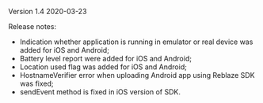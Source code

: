 
Version 1.4
2020-03-23

Release notes:

- Indication whether application is running in emulator or real device was added for iOS and Android;
- Battery level report were added for iOS and Android;
- Location used flag was added for iOS and Android;
- HostnameVerifier error when uploading Android app using Reblaze SDK was fixed;
- sendEvent method is fixed in iOS version of SDK.